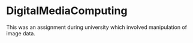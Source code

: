 # DigitalMediaComputing
This was an assignment during university which involved manipulation of image data.

